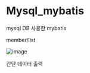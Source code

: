 # Mysql_mybatis
mysql DB 사용한 mybatis


member/list

![image](https://user-images.githubusercontent.com/107673658/192180037-c5c82df1-13e2-440a-9a9d-2c6af20a0c27.png)

간단 데이터 출력
